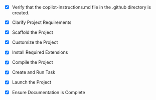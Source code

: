 <!-- Use this file to provide workspace-specific custom instructions to Copilot. For more details, visit https://code.visualstudio.com/docs/copilot/copilot-customization#_use-a-githubcopilotinstructionsmd-file -->
- [x] Verify that the copilot-instructions.md file in the .github directory is created.

- [x] Clarify Project Requirements
	<!-- Python Flask review website with Supabase database, 5-star rating system, photo display, pink hearts background - COMPLETED -->

- [x] Scaffold the Project
	<!-- Create Flask project structure with templates, static files, and Python modules - COMPLETED -->

- [x] Customize the Project
	<!-- Implement review system, Supabase integration, and UI with pink hearts theme - COMPLETED -->

- [x] Install Required Extensions
	<!-- Python extension for Flask development - COMPLETED -->

- [x] Compile the Project
	<!-- Install dependencies and configure environment - COMPLETED -->

- [x] Create and Run Task
	<!-- Create Flask development task - COMPLETED -->

- [x] Launch the Project
	<!-- Launch Flask development server - COMPLETED -->

- [x] Ensure Documentation is Complete
	<!-- Update README.md with project setup and deployment instructions - COMPLETED -->